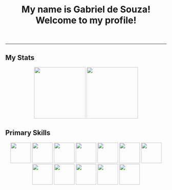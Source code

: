 <header>
    <h1>My name is Gabriel de Souza! Welcome to my profile!</h1>
</header>

<hr>

<main>

<h2>My Stats</h2>
<div align="center">
    <img height="160em" src="https://github-readme-stats-sigma-five.vercel.app/api?username=sougabriel&show_icons=true&include_all_commits=true&count_private=true&theme=tokyonight"/>
    <img height="160em" src="https://github-readme-stats-sigma-five.vercel.app/api/top-langs/?username=sougabriel&layout=compact&langs_count=10&theme=react&count_private=true&hide=html,css"/>
</div>

<h2>Primary Skills</h2>
<div align="center">
<img src="https://cdn.jsdelivr.net/gh/devicons/devicon/icons/angularjs/angularjs-original.svg" width="64" height="64"/>
<img src="https://cdn.jsdelivr.net/gh/devicons/devicon/icons/ionic/ionic-original.svg" width="64" height="64"/>
<img src="https://cdn.jsdelivr.net/gh/devicons/devicon/icons/typescript/typescript-original.svg" width="64" height="64"/>
<img src="https://cdn.jsdelivr.net/gh/devicons/devicon/icons/java/java-original-wordmark.svg" width="64" height="64"/>
<img src="https://cdn.jsdelivr.net/gh/devicons/devicon/icons/javascript/javascript-original.svg" width="64" height="64"/>
<img src="https://cdn.jsdelivr.net/gh/devicons/devicon/icons/php/php-original.svg" width="64" height="64"/>
<img src="https://cdn.jsdelivr.net/gh/devicons/devicon/icons/python/python-original.svg" width="64" height="64"/>
<img src="https://cdn.jsdelivr.net/gh/devicons/devicon/icons/androidstudio/androidstudio-original.svg" width="64" height="64"/>
<img src="https://cdn.jsdelivr.net/gh/devicons/devicon/icons/vscode/vscode-original.svg" width="64" height="64"/>
<img src="https://cdn.jsdelivr.net/gh/devicons/devicon/icons/mysql/mysql-original-wordmark.svg" width="64" height="64"/>  
<img src="https://my.trocaire.edu/wp-content/uploads/2016/12/pl-sql.png" width="64" height="64"/>
<img src="https://cdn.jsdelivr.net/gh/devicons/devicon/icons/postgresql/postgresql-original-wordmark.svg" width="64" height="64"/>
</div>

</main>
